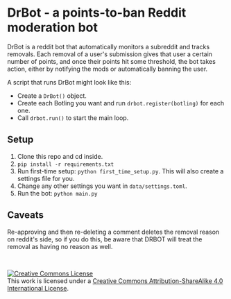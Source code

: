 # DrBot - a points-to-ban Reddit moderation bot


DrBot is a reddit bot that automatically monitors a subreddit and tracks removals. Each removal of a user's submission gives that user a certain number of points, and once their points hit some threshold, the bot takes action, either by notifying the mods or automatically banning the user.

A script that runs DrBot might look like this:

- Create a `DrBot()` object.
- Create each Botling you want and run `drbot.register(botling)` for each one.
- Call `drbot.run()` to start the main loop.

## Setup

1. Clone this repo and cd inside.
2. `pip install -r requirements.txt`
3. Run first-time setup: `python first_time_setup.py`. This will also create a settings file for you.
4. Change any other settings you want in `data/settings.toml`.
5. Run the bot: `python main.py`

## Caveats

Re-approving and then re-deleting a comment deletes the removal reason on reddit's side, so if you do this, be aware that DRBOT will treat the removal as having no reason as well.

&nbsp;

<a rel="license" href="http://creativecommons.org/licenses/by-sa/4.0/"><img alt="Creative Commons License" style="border-width:0" src="https://i.creativecommons.org/l/by-sa/4.0/88x31.png" /></a><br />This work is licensed under a <a rel="license" href="http://creativecommons.org/licenses/by-sa/4.0/">Creative Commons Attribution-ShareAlike 4.0 International License</a>.